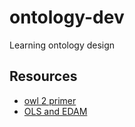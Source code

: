 # ontology-dev

Learning ontology design

## Resources

- [owl 2 primer](https://www.w3.org/TR/2012/REC-owl2-primer-20121211/)
- [OLS and EDAM](https://www.ebi.ac.uk/ols4/ontologies/edam)
